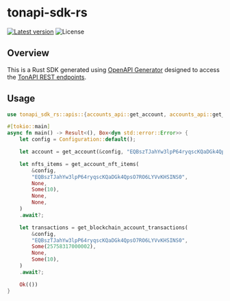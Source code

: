 # tonapi-sdk-rs

[![Latest version](https://img.shields.io/crates/v/tonapi-sdk-rs.svg)](https://crates.io/crates/tonapi-sdk-rs)
![License](https://img.shields.io/crates/l/tonapi-sdk-rs.svg)

## Overview

This is a Rust SDK generated using [OpenAPI Generator](https://openapi-generator.tech/) designed to access the [TonAPI REST endpoints](https://tonapi.io/api-v2).

## Usage

```rust
use tonapi_sdk_rs::apis::{accounts_api::get_account, accounts_api::get_account_nft_items, blockchain_api::get_blockchain_account_transactions,  configuration::Configuration};

#[tokio::main]
async fn main() -> Result<(), Box<dyn std::error::Error>> {
    let config = Configuration::default();

    let account = get_account(&config, "EQBszTJahYw3lpP64ryqscKQaDGk4QpsO7RO6LYVvKHSINS0").await?;

    let nfts_items = get_account_nft_items(
        &config,
        "EQBszTJahYw3lpP64ryqscKQaDGk4QpsO7RO6LYVvKHSINS0",
        None,
        Some(10),
        None,
        None,
    )
    .await?;

    let transactions = get_blockchain_account_transactions(
        &config,
        "EQBszTJahYw3lpP64ryqscKQaDGk4QpsO7RO6LYVvKHSINS0",
        Some(25758317000002),
        None,
        Some(10),
    )
    .await?;

    Ok(())
}
```
